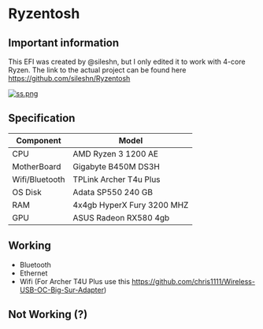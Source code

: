 # Ryzentosh

## Important information
This EFI was created by @sileshn, but I only edited it to work with 4-core Ryzen.
The link to the actual project can be found here
https://github.com/sileshn/Ryzentosh

[![ss.png](https://i.imgur.com/8nna4Bp.png)](https://imgur.com/8nna4Bp)

## Specification

| Component        | Model                                              |
| ---------------- | ---------------------------------------------------|
| CPU              | AMD Ryzen 3 1200 AE                                |
| MotherBoard      | Gigabyte B450M DS3H                                |
| Wifi/Bluetooth   | TPLink Archer T4u Plus                             |
| OS Disk          | Adata SP550 240 GB                                 |
| RAM              | 4x4gb HyperX Fury 3200 MHZ                         |
| GPU              | ASUS Radeon RX580 4gb                              |

## Working

* Bluetooth
* Ethernet
* Wifi (For Archer T4U Plus use this https://github.com/chris1111/Wireless-USB-OC-Big-Sur-Adapter)

## Not Working (?)
